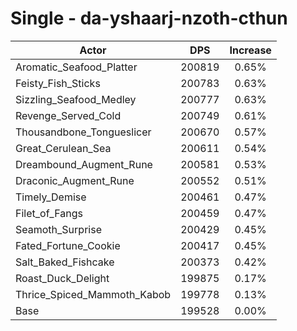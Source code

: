 # Single - da-yshaarj-nzoth-cthun
| Actor | DPS | Increase |
|---|:---:|:---:|
|Aromatic_Seafood_Platter|200819|0.65%|
|Feisty_Fish_Sticks|200783|0.63%|
|Sizzling_Seafood_Medley|200777|0.63%|
|Revenge_Served_Cold|200749|0.61%|
|Thousandbone_Tongueslicer|200670|0.57%|
|Great_Cerulean_Sea|200611|0.54%|
|Dreambound_Augment_Rune|200581|0.53%|
|Draconic_Augment_Rune|200552|0.51%|
|Timely_Demise|200461|0.47%|
|Filet_of_Fangs|200459|0.47%|
|Seamoth_Surprise|200429|0.45%|
|Fated_Fortune_Cookie|200417|0.45%|
|Salt_Baked_Fishcake|200373|0.42%|
|Roast_Duck_Delight|199875|0.17%|
|Thrice_Spiced_Mammoth_Kabob|199778|0.13%|
|Base|199528|0.00%|
